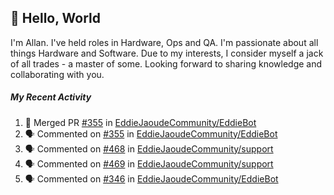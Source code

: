 ## :wave: Hello, World

I'm Allan. I've held roles in Hardware, Ops and QA. I'm passionate about all things Hardware and Software. Due to my interests, I consider myself a jack of all trades - a master of some. Looking forward to sharing knowledge and collaborating with you.

##### My Recent Activity
<!--START_SECTION:activity-->
1. 🎉 Merged PR [#355](https://github.com/EddieJaoudeCommunity/EddieBot/pull/355) in [EddieJaoudeCommunity/EddieBot](https://github.com/EddieJaoudeCommunity/EddieBot)
2. 🗣 Commented on [#355](https://github.com/EddieJaoudeCommunity/EddieBot/issues/355) in [EddieJaoudeCommunity/EddieBot](https://github.com/EddieJaoudeCommunity/EddieBot)
3. 🗣 Commented on [#468](https://github.com/EddieJaoudeCommunity/support/issues/468) in [EddieJaoudeCommunity/support](https://github.com/EddieJaoudeCommunity/support)
4. 🗣 Commented on [#469](https://github.com/EddieJaoudeCommunity/support/issues/469) in [EddieJaoudeCommunity/support](https://github.com/EddieJaoudeCommunity/support)
5. 🗣 Commented on [#346](https://github.com/EddieJaoudeCommunity/EddieBot/issues/346) in [EddieJaoudeCommunity/EddieBot](https://github.com/EddieJaoudeCommunity/EddieBot)
<!--END_SECTION:activity-->

<!--
**AllanRegush/AllanRegush** is a ✨ _special_ ✨ repository because its `README.md` (this file) appears on your GitHub profile.

Here are some ideas to get you started:

- 🔭 I’m currently working on ...
- 🌱 I’m currently learning ...
- 👯 I’m looking to collaborate on ...
- 🤔 I’m looking for help with ...
- 💬 Ask me about ...
- 📫 How to reach me: ...
- 😄 Pronouns: ...
- ⚡ Fun fact: ...
-->

